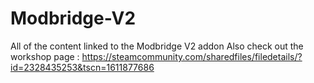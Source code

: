 # Modbridge-V2
All of the content linked to the Modbridge V2 addon
Also check out the workshop page : https://steamcommunity.com/sharedfiles/filedetails/?id=2328435253&tscn=1611877686
